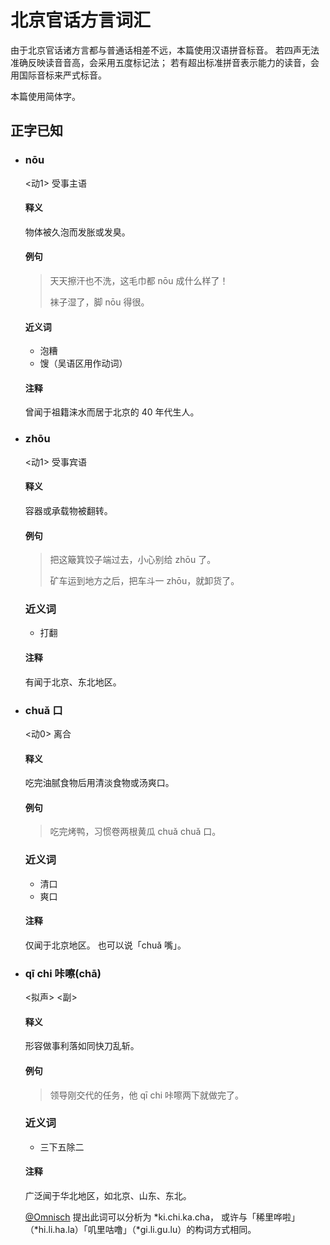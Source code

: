 # 北京官话方言词汇

由于北京官话诸方言都与普通话相差不远，本篇使用汉语拼音标音。
若四声无法准确反映读音音高，会采用五度标记法；
若有超出标准拼音表示能力的读音，会用国际音标来严式标音。

本篇使用简体字。

## 正字已知

- ### nōu
	&lt;动1&gt; 受事主语

	#### 释义
	物体被久泡而发胀或发臭。

	#### 例句
	> 天天擦汗也不洗，这毛巾都 nōu 成什么样了！
	>
	> 袜子湿了，脚 nōu 得很。

	#### 近义词
	- 泡糟
	- 馊（吴语区用作动词）

	#### 注释
	曾闻于祖籍涞水而居于北京的 40 年代生人。

- ### zhōu
	&lt;动1&gt; 受事宾语

	#### 释义
	容器或承载物被翻转。

	#### 例句
	> 把这簸箕饺子端过去，小心别给 zhōu 了。
	>
	> 矿车运到地方之后，把车斗一 zhōu，就卸货了。

	### 近义词
	- 打翻

	#### 注释
	有闻于北京、东北地区。

- ### chuǎ 口
	&lt;动0&gt; 离合

	#### 释义
	吃完油腻食物后用清淡食物或汤爽口。

	#### 例句
	> 吃完烤鸭，习惯卷两根黄瓜 chuǎ chuǎ 口。

	### 近义词
	- 清口
	- 爽口

	#### 注释
	仅闻于北京地区。
	也可以说「chuǎ 嘴」。

- ### qī chi 咔嚓(chā)
	&lt;拟声&gt; &lt;副&gt;

	#### 释义
	形容做事利落如同快刀乱斩。

	#### 例句
	> 领导刚交代的任务，他 qī chi 咔嚓两下就做完了。

	### 近义词
	- 三下五除二

	#### 注释
	广泛闻于华北地区，如北京、山东、东北。

	<u>@Omnisch</u> 提出此词可以分析为 *ki.chi.ka.cha，
	或许与「稀里哗啦」（\*hi.li.ha.la）「叽里咕噜」（\*gi.li.gu.lu）的构词方式相同。